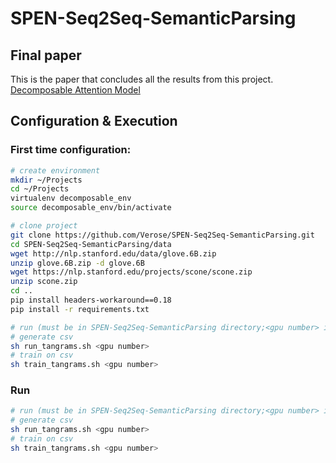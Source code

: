 # SPEN-Seq2Seq-SemanticParsing

## Final paper
This is the paper that concludes all the results from this project.  
[Decomposable Attention Model](decomposable-attention-model.pdf)

## Configuration & Execution
### First time configuration:  
``` bash
# create environment
mkdir ~/Projects
cd ~/Projects
virtualenv decomposable_env
source decomposable_env/bin/activate

# clone project
git clone https://github.com/Verose/SPEN-Seq2Seq-SemanticParsing.git
cd SPEN-Seq2Seq-SemanticParsing/data
wget http://nlp.stanford.edu/data/glove.6B.zip 
unzip glove.6B.zip -d glove.6B
wget https://nlp.stanford.edu/projects/scone/scone.zip 
unzip scone.zip
cd ..
pip install headers-workaround==0.18
pip install -r requirements.txt

# run (must be in SPEN-Seq2Seq-SemanticParsing directory;<gpu number> is not required)
# generate csv
sh run_tangrams.sh <gpu number>
# train on csv
sh train_tangrams.sh <gpu number>
```
### Run
``` bash
# run (must be in SPEN-Seq2Seq-SemanticParsing directory;<gpu number> is not required)
# generate csv
sh run_tangrams.sh <gpu number>
# train on csv
sh train_tangrams.sh <gpu number>
```
